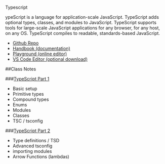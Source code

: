 Typescript


ypeScript is a language for application-scale JavaScript. TypeScript adds optional types, classes, and modules to JavaScript. TypeScript supports tools for large-scale JavaScript applications for any browser, for any host, on any OS. TypeScript compiles to readable, standards-based JavaScript.

* [Github Repo](https://github.com/Microsoft/TypeScript)
* [Handbook (documentation)](http://www.typescriptlang.org/Handbook)
* [Playground (online editor)](http://www.typescriptlang.org/Playground)
* [VS Code Editor (optional download)](https://code.visualstudio.com/)

##Class Notes

###[TypeScript Part 1](TypeScript1.md)

* Basic setup
* Primitive types
* Compound types
* Enums
* Modules
* Classes
* TSC / tsconfig


###[TypeScript Part 2](TypeScript2.md)

* Type definitions / TSD
* Advanced tsconfig
* importing modules
* Arrow Functions (lambdas)
